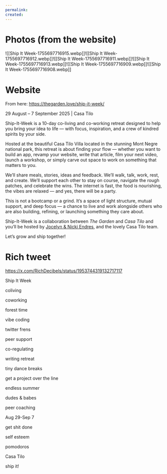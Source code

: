 ```yaml
---
permalink: 
created:
---
```

# Photos (from the website)
![[Ship It Week-1755697716915.webp]]![[Ship It Week-1755697716912.webp]]![[Ship It Week-1755697716911.webp]]![[Ship It Week-1755697716913.webp]]![[Ship It Week-1755697716909.webp]]![[Ship It Week-1755697716908.webp]]

# Website
From here: https://thegarden.love/ship-it-week/

29 August – 7 September 2025 | Casa Tilo

Ship-It-Week is a 10-day co-living and co-working retreat designed to help you bring your idea to life — with focus, inspiration, and a crew of kindred spirits by your side.

Hosted at the beautiful Casa Tilo Villa located in the stunning Mont Negre national park, this retreat is about finding your flow — whether you want to build an app, revamp your website, write that article, film your next video, launch a workshop, or simply carve out space to work on something that matters to you.

We’ll share meals, stories, ideas and feedback. We’ll walk, talk, work, rest, and create. We’ll support each other to stay on course, navigate the rough patches, and celebrate the wins. The internet is fast, the food is nourishing, the vibes are relaxed — and yes, there will be a party.

This is not a bootcamp or a grind. It’s a space of light structure, mutual support, and deep focus — a chance to live and work alongside others who are also building, refining, or launching something they care about.

Ship-It-Week is a collaboration between _The Garden_ and _Casa Tilo_ and you’ll be hosted by [Jocelyn & Nicki Endres](https://thegarden.love/who-we-are/), and the lovely Casa Tilo team.

Let’s grow and ship together!
# Rich tweet
https://x.com/RichDecibels/status/1953744319132717117

Ship It Week

coliving 

coworking 

forest time

vibe coding

twitter frens

peer support

co-regulating

writing retreat

tiny dance breaks

get a project over the line

endless summer

dudes & babes

peer coaching

Aug 29-Sep 7

get shit done

self esteem

pomodoros

Casa Tilo

ship it!
